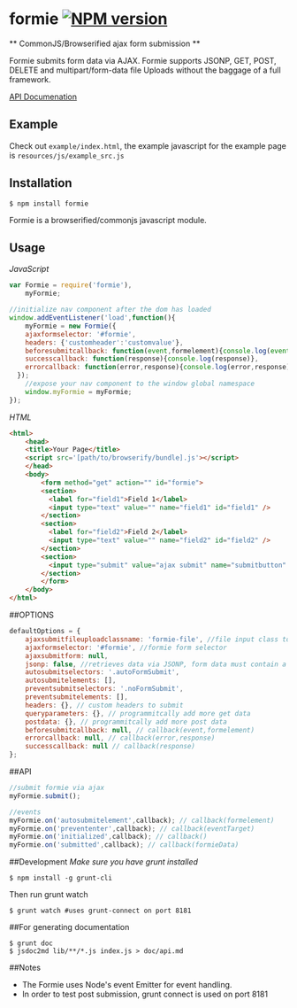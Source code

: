 # formie  [![NPM version](https://badge.fury.io/js/formie.svg)](http://badge.fury.io/js/formie)


** CommonJS/Browserified ajax form submission **

Formie submits form data via AJAX. Formie supports JSONP, GET, POST, DELETE and multipart/form-data file Uploads without the baggage of a full framework. 

[API Documenation](https://yawetse.github.io/formie/api/html/index.html)

## Example

Check out `example/index.html`, the example javascript for the example page is `resources/js/example_src.js`

## Installation

```
$ npm install formie
```

Formie is a browserified/commonjs javascript module.

## Usage

*JavaScript*
```javascript
var Formie = require('formie'),
	myFormie;

//initialize nav component after the dom has loaded
window.addEventListener('load',function(){
	myFormie = new Formie({
    ajaxformselector: '#formie',
    headers: {'customheader':'customvalue'},
    beforesubmitcallback: function(event,formelement){console.log(event,formelement)},
    successcallback: function(response){console.log(response)},
    errorcallback: function(error,response){console.log(error,response)}
  });
	//expose your nav component to the window global namespace
	window.myFormie = myFormie;
});
```

*HTML*
```html
<html>
	<head>
  	<title>Your Page</title>
  	<script src='[path/to/browserify/bundle].js'></script>
	</head>
	<body>
		<form method="get" action="" id="formie">
	    <section>
	      <label for="field1">Field 1</label>
	      <input type="text" value="" name="field1" id="field1" />
	    </section>
	    <section>
	      <label for="field2">Field 2</label>
	      <input type="text" value="" name="field2" id="field2" />
	    </section>
	    <section>
	      <input type="submit" value="ajax submit" name="submitbutton" />
	    </section>
		</form>
	</body>
</html>
```

##OPTIONS
```javascript
defaultOptions = {
	ajaxsubmitfileuploadclassname: 'formie-file', //file input class to readAsDataURL
	ajaxformselector: '#formie', //formie form selector
	ajaxsubmitform: null,
	jsonp: false, //retrieves data via JSONP, form data must contain a 'callback' parameter
	autosubmitselectors: '.autoFormSubmit',
	autosubmitelements: [],
	preventsubmitselectors: '.noFormSubmit',
	preventsubmitelements: [],
	headers: {}, // custom headers to submit
	queryparameters: {}, // programmitcally add more get data
	postdata: {}, // programmitcally add more post data
	beforesubmitcallback: null, // callback(event,formelement)  
	errorcallback: null, // callback(error,response)
	successcallback: null // callback(response)
};
```

##API

```javascript
//submit formie via ajax
myFormie.submit(); 

//events
myFormie.on('autosubmitelement',callback); // callback(formelement)
myFormie.on('prevententer',callback); // callback(eventTarget)
myFormie.on('initialized',callback); // callback()
myFormie.on('submitted',callback); // callback(formieData)
```
##Development
*Make sure you have grunt installed*
```
$ npm install -g grunt-cli
```

Then run grunt watch
```
$ grunt watch #uses grunt-connect on port 8181 
```
##For generating documentation
```
$ grunt doc
$ jsdoc2md lib/**/*.js index.js > doc/api.md
```

##Notes
* The Formie uses Node's event Emitter for event handling.
* In order to test post submission, grunt connect is used on port 8181